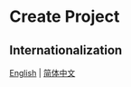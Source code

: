 # Create Project

## Internationalization

[English](create-project.md) | [简体中文](../zh-Hans/getting-started/create-project.md)
